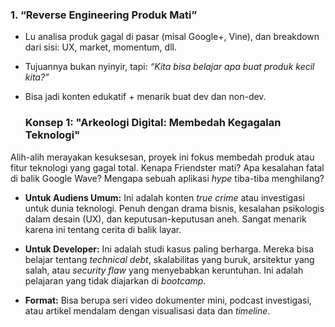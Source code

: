 ### 1. **“Reverse Engineering Produk Mati”**

- Lu analisa produk gagal di pasar (misal Google+, Vine), dan breakdown dari sisi: UX, market, momentum, dll.
    
- Tujuannya bukan nyinyir, tapi: _“Kita bisa belajar apa buat produk kecil kita?”_
    
- Bisa jadi konten edukatif + menarik buat dev dan non-dev.
  ### **Konsep 1: "Arkeologi Digital: Membedah Kegagalan Teknologi"**

Alih-alih merayakan kesuksesan, proyek ini fokus membedah produk atau fitur teknologi yang gagal total. Kenapa Friendster mati? Apa kesalahan fatal di balik Google Wave? Mengapa sebuah aplikasi _hype_ tiba-tiba menghilang?

- **Untuk Audiens Umum:** Ini adalah konten _true crime_ atau investigasi untuk dunia teknologi. Penuh dengan drama bisnis, kesalahan psikologis dalam desain (UX), dan keputusan-keputusan aneh. Sangat menarik karena ini tentang cerita di balik layar.
    
- **Untuk Developer:** Ini adalah studi kasus paling berharga. Mereka bisa belajar tentang _technical debt_, skalabilitas yang buruk, arsitektur yang salah, atau _security flaw_ yang menyebabkan keruntuhan. Ini adalah pelajaran yang tidak diajarkan di _bootcamp_.
    
- **Format:** Bisa berupa seri video dokumenter mini, podcast investigasi, atau artikel mendalam dengan visualisasi data dan _timeline_.